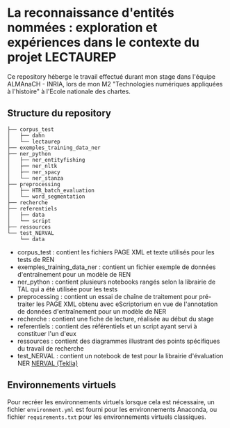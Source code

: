 # La reconnaissance d'entités nommées : exploration et expériences dans le contexte du projet LECTAUREP

Ce repository héberge le travail effectué durant mon stage dans l'équipe ALMAnaCH - INRIA, lors de mon M2 "Technologies numériques appliquées à l'histoire" à l'Ecole nationale des chartes.

## Structure du repository

```
├── corpus_test
│   ├── dahn
│   └── lectaurep
├── exemples_training_data_ner
├── ner_python
│   ├── ner_entityfishing
│   ├── ner_nltk
│   ├── ner_spacy
│   └── ner_stanza
├── preprocessing
│   ├── HTR_batch_evaluation
│   └── word_segmentation
├── recherche
├── referentiels
│   ├── data
│   └── script
├── ressources
└── test_NERVAL
    └── data
```

* corpus_test : contient les fichiers PAGE XML et texte utilisés pour les tests de REN
* exemples_training_data_ner : contient un fichier exemple de données d'entraînement pour un modèle de REN
* ner_python : contient plusieurs notebooks rangés selon la librairie de TAL qui a été utilisée pour les tests
* preprocessing : contient un essai de chaîne de traitement pour pré-traiter les PAGE XML obtenu avec eScriptorium en vue de l'annotation de données d'entraînement pour un modèle de NER
* recherche : contient une fiche de lecture, réalisée au début du stage
* referentiels : contient des référentiels et un script ayant servi à constituer l'un d'eux
* ressources : contient des diagrammes illustrant des points spécifiques du travail de recherche
* test_NERVAL : contient un notebook de test pour la librairie d'évaluation NER [NERVAL (Teklia)](https://teklia.com/blog/202104-nerval/)

## Environnements virtuels

Pour recréer les environnements virtuels lorsque cela est nécessaire, un fichier `environment.yml` est fourni pour les environnements Anaconda, ou fichier `requirements.txt` pour les environnements virtuels classiques. 
